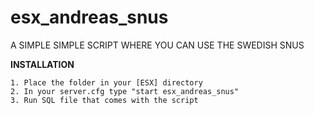 # esx_andreas_snus
A SIMPLE SIMPLE SCRIPT WHERE YOU CAN USE THE SWEDISH SNUS


**INSTALLATION**

```
1. Place the folder in your [ESX] directory
2. In your server.cfg type "start esx_andreas_snus"
3. Run SQL file that comes with the script
```
